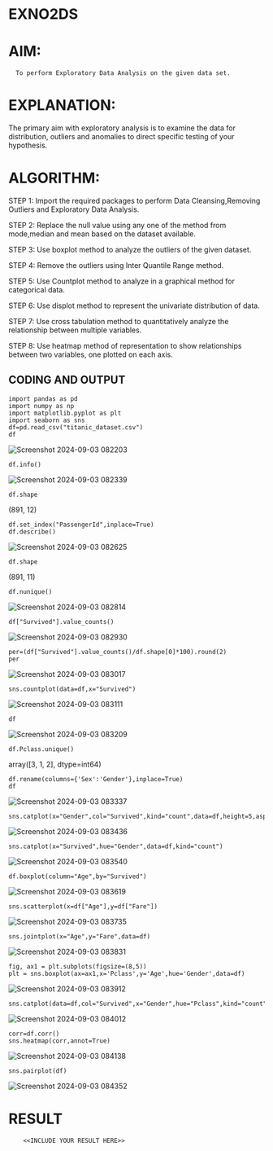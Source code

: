 # EXNO2DS
# AIM:

      To perform Exploratory Data Analysis on the given data set.
      
# EXPLANATION:

  The primary aim with exploratory analysis is to examine the data for distribution, outliers and anomalies to direct specific testing of your hypothesis.
  
# ALGORITHM:

STEP 1: Import the required packages to perform Data Cleansing,Removing Outliers and Exploratory Data Analysis.

STEP 2: Replace the null value using any one of the method from mode,median and mean based on the dataset available.

STEP 3: Use boxplot method to analyze the outliers of the given dataset.

STEP 4: Remove the outliers using Inter Quantile Range method.

STEP 5: Use Countplot method to analyze in a graphical method for categorical data.

STEP 6: Use displot method to represent the univariate distribution of data.

STEP 7: Use cross tabulation method to quantitatively analyze the relationship between multiple variables.

STEP 8: Use heatmap method of representation to show relationships between two variables, one plotted on each axis.

## CODING AND OUTPUT

~~~
import pandas as pd
import numpy as np
import matplotlib.pyplot as plt
import seaborn as sns 
df=pd.read_csv("titanic_dataset.csv")
df
~~~

![Screenshot 2024-09-03 082203](https://github.com/user-attachments/assets/ec2099a5-cc87-45ac-914e-1fa9d28b413e)

~~~
df.info()
~~~

![Screenshot 2024-09-03 082339](https://github.com/user-attachments/assets/701ae975-c450-4950-9c37-a3d063018b60)

~~~
df.shape
~~~

(891, 12)

~~~
df.set_index("PassengerId",inplace=True)
df.describe()
~~~

![Screenshot 2024-09-03 082625](https://github.com/user-attachments/assets/8ffd8586-fbc8-449e-b863-866ca9d5ee82)

~~~
df.shape
~~~

(891, 11)
       
~~~
df.nunique()
~~~

![Screenshot 2024-09-03 082814](https://github.com/user-attachments/assets/e8435a22-a168-4650-8347-1cbaa42971bd)

~~~
df["Survived"].value_counts()
~~~

![Screenshot 2024-09-03 082930](https://github.com/user-attachments/assets/501eedff-179a-41f2-9edc-48ef4a2e0ddb)

~~~
per=(df["Survived"].value_counts()/df.shape[0]*100).round(2)
per
~~~

![Screenshot 2024-09-03 083017](https://github.com/user-attachments/assets/14c60dca-d087-49f5-a1c0-f00f3e49666f)

~~~
sns.countplot(data=df,x="Survived")
~~~

![Screenshot 2024-09-03 083111](https://github.com/user-attachments/assets/6081d94c-ca7b-442f-81dc-f63185cab764)

~~~
df
~~~

![Screenshot 2024-09-03 083209](https://github.com/user-attachments/assets/88d1d036-9854-4a95-a9b2-7a3ea71cf585)

~~~
df.Pclass.unique()
~~~

array([3, 1, 2], dtype=int64)

~~~
df.rename(columns={'Sex':'Gender'},inplace=True)
df
~~~

![Screenshot 2024-09-03 083337](https://github.com/user-attachments/assets/8b6e46f2-0568-4b8f-bed5-557ada936974)

~~~
sns.catplot(x="Gender",col="Survived",kind="count",data=df,height=5,aspect=.7)
~~~

![Screenshot 2024-09-03 083436](https://github.com/user-attachments/assets/0b5c353a-a86a-4e4c-b85b-bc7577938116)

~~~
sns.catplot(x="Survived",hue="Gender",data=df,kind="count")
~~~

![Screenshot 2024-09-03 083540](https://github.com/user-attachments/assets/47d021f2-1b1d-4e24-a5c4-b51795d20ec2)

~~~
df.boxplot(column="Age",by="Survived")
~~~

![Screenshot 2024-09-03 083619](https://github.com/user-attachments/assets/f60e5924-9587-4c12-8f27-272807ed8e3e)

~~~
sns.scatterplot(x=df["Age"],y=df["Fare"])
~~~

![Screenshot 2024-09-03 083735](https://github.com/user-attachments/assets/c4dd4085-99c6-4ddd-98d8-4d6d90fb05aa)

~~~
sns.jointplot(x="Age",y="Fare",data=df)
~~~

![Screenshot 2024-09-03 083831](https://github.com/user-attachments/assets/a748af80-2ef4-48e2-b6ee-0b94eac18c69)

~~~
fig, ax1 = plt.subplots(figsize=(8,5))
plt = sns.boxplot(ax=ax1,x='Pclass',y='Age',hue='Gender',data=df)
~~~

![Screenshot 2024-09-03 083912](https://github.com/user-attachments/assets/7c6d01b2-cdc9-49fa-9599-8a6f9db25912)

~~~
sns.catplot(data=df,col="Survived",x="Gender",hue="Pclass",kind="count")
~~~

![Screenshot 2024-09-03 084012](https://github.com/user-attachments/assets/7836d240-4977-4149-a314-17253648818c)

~~~
corr=df.corr()
sns.heatmap(corr,annot=True)
~~~

![Screenshot 2024-09-03 084138](https://github.com/user-attachments/assets/59c83d73-b80b-4d8f-bc8f-18bfd31c02a8)

~~~
sns.pairplot(df)
~~~

![Screenshot 2024-09-03 084352](https://github.com/user-attachments/assets/899c16f0-c9cb-46c8-bd7b-568e74de9390)



# RESULT
        <<INCLUDE YOUR RESULT HERE>>
